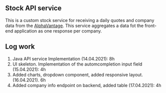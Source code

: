 ## Stock API service

This is a custom stock service for receiving a daily quotes and company data from the [AlphaVantage](https://www.alphavantage.co/). This service aggregates a data fot the front-end application as one response per company.

## Log work

1. Java API service Implementation (14.04.2021): 8h
2. UI skeleton. Implementation of the automcompletion input field (15.04.2021): 4h 
3. Added charts, dropdown component, added responsive layout. (16.04.2021). 6h
4. Added company info endpoint on backend, added table (17.04.2021): 4h
